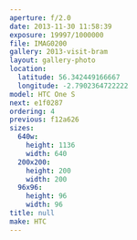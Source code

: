 ```yaml
---
aperture: f/2.0
date: 2013-11-30 11:58:39
exposure: 19997/1000000
file: IMAG0200
gallery: 2013-visit-bram
layout: gallery-photo
location:
  latitude: 56.342449166667
  longitude: -2.7902364722222
model: HTC One S
next: e1f0287
ordering: 4
previous: f12a626
sizes:
  640w:
    height: 1136
    width: 640
  200x200:
    height: 200
    width: 200
  96x96:
    height: 96
    width: 96
title: null
make: HTC
---
```

